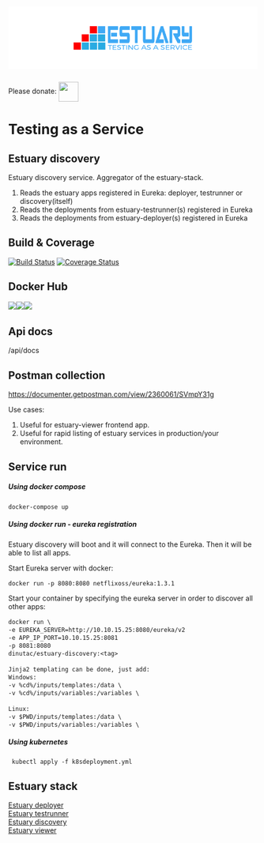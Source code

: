 <h1 align="center"><img src="./docs/images/banner_estuary.png" alt="Testing as a service"></h1>

Please donate: <a href="https://paypal.me/catalindinuta?locale.x=en_US"><img src="https://pbs.twimg.com/profile_images/1145724063106519040/b1L98qh9_400x400.jpg" height="40" width="40" align="center"></a>    

# Testing as a Service
## Estuary discovery
Estuary discovery service. Aggregator of the estuary-stack.

1. Reads the estuary apps registered in Eureka: deployer, testrunner or discovery(itself)
2. Reads the deployments from estuary-testrunner(s) registered in Eureka
3. Reads the deployments from estuary-deployer(s) registered in Eureka

## Build & Coverage
[![Build Status](https://travis-ci.org/dinuta/estuary-discovery.svg?branch=master)](https://travis-ci.org/dinuta/estuary-discovery)
[![Coverage Status](https://coveralls.io/repos/github/dinuta/estuary-discovery/badge.svg?branch=master)](https://coveralls.io/github/dinuta/estuary-discovery?branch=master)

## Docker Hub
[![](https://images.microbadger.com/badges/image/dinutac/estuary-discovery.svg)](https://microbadger.com/images/dinutac/estuary-discovery "Get your own image badge on microbadger.com")[![](https://images.microbadger.com/badges/version/dinutac/estuary-discovery.svg)](https://microbadger.com/images/dinutac/estuary-discovery "Get your own version badge on microbadger.com")![](https://img.shields.io/docker/pulls/dinutac/estuary-discovery.svg)

## Api docs
/api/docs

## Postman collection
https://documenter.getpostman.com/view/2360061/SVmpY31g


Use cases:
1. Useful for estuary-viewer frontend app.
2. Useful for rapid listing of estuary services in production/your environment.

## Service run
##### Using docker compose
    docker-compose up
    
##### Using docker run - eureka registration
Estuary discovery will boot and it will connect to the Eureka. Then it will be able to list all apps.

Start Eureka server with docker:

    docker run -p 8080:8080 netflixoss/eureka:1.3.1

Start your container by specifying the eureka server in order to discover all other apps:

    docker run \
    -e EUREKA_SERVER=http://10.10.15.25:8080/eureka/v2
    -e APP_IP_PORT=10.10.15.25:8081
    -p 8081:8080
    dinutac/estuary-discovery:<tag>
    
    Jinja2 templating can be done, just add:
    Windows:
    -v %cd%/inputs/templates:/data \ 
    -v %cd%/inputs/variables:/variables \
    
    Linux:
    -v $PWD/inputs/templates:/data \ 
    -v $PWD/inputs/variables:/variables \
    
 ##### Using kubernetes
     kubectl apply -f k8sdeployment.yml  
    
## Estuary stack
[Estuary deployer](https://github.com/dinuta/estuary-deployer)  
[Estuary testrunner](https://github.com/dinuta/estuary-testrunner)  
[Estuary discovery](https://github.com/dinuta/estuary-discovery)  
[Estuary viewer](https://github.com/dinuta/estuary-viewer)  
